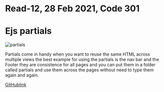# Read-12, 28 Feb 2021, Code 301

# Ejs partials

![partials](https://i.stack.imgur.com/Jt4nj.png)

Partials come in handy when you want to reuse the same HTML across multiple views
the best example for using the partials is the nav bar and the Footer they are consistence for all pages and you can put them in a folder called partials  and use them across the pages without need to type them again and again.


[GitHublink](https://omar-tarawneh.github.io/reading-notes/reading-notes-code301/read-12)
 